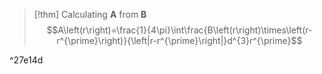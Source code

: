 
>[!thm] Calculating $\mathbf{A}$ from $\mathbf{B}$
>$$A\left(r\right)=\frac{1}{4\pi}\int\frac{B\left(r\right)\times\left(r-r^{\prime}\right)}{\left|r-r^{\prime}\right|}d^{3}r^{\prime}$$

^27e14d


